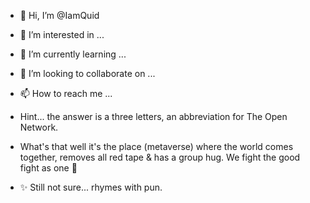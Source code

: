 - 👋 Hi, I’m @IamQuid
- 👀 I’m interested in ...
- 🌱 I’m currently learning ...
- 💞️ I’m looking to collaborate on ...
- 📫 How to reach me ...

- Hint... the answer is a three letters, an abbreviation for The Open Network.
- What's that well it's the place (metaverse) where the world comes together, removes all red tape & has a group hug. We fight the good fight as one 💞 
- ✨ Still not sure... rhymes with pun.

<!---
IamQuid/IamQuid is a ✨ special ✨ repository because its `README.md` (this file) appears on your GitHub profile.
You can click the Preview link to take a look at your changes.
--->
